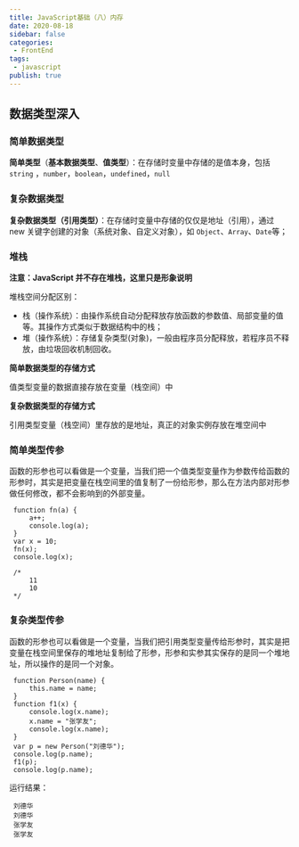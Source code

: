 ```yaml
---
title: JavaScript基础（八）内存
date: 2020-08-18
sidebar: false
categories:
 - FrontEnd
tags:
 - javascript
publish: true
---
```


## 数据类型深入

### 简单数据类型

**简单类型**（**基本数据类型**、**值类型**）：在存储时变量中存储的是值本身，包括 `string` ，`number`，`boolean`，`undefined`，`null`



### 复杂数据类型

**复杂数据类型（引用类型）**：在存储时变量中存储的仅仅是地址（引用），通过 new 关键字创建的对象（系统对象、自定义对象），如 `Object`、`Array`、`Date`等；



### 堆栈

**注意：JavaScript 并不存在堆栈，这里只是形象说明**

堆栈空间分配区别：

- 栈（操作系统）：由操作系统自动分配释放存放函数的参数值、局部变量的值等。其操作方式类似于数据结构中的栈；
- 堆（操作系统）：存储复杂类型(对象)，一般由程序员分配释放，若程序员不释放，由垃圾回收机制回收。



**简单数据类型的存储方式**

值类型变量的数据直接存放在变量（栈空间）中

**复杂数据类型的存储方式**

引用类型变量（栈空间）里存放的是地址，真正的对象实例存放在堆空间中



### 简单类型传参

函数的形参也可以看做是一个变量，当我们把一个值类型变量作为参数传给函数的形参时，其实是把变量在栈空间里的值复制了一份给形参，那么在方法内部对形参做任何修改，都不会影响到的外部变量。

```
 function fn(a) {
     a++;
     console.log(a); 
 }
 var x = 10;
 fn(x);
 console.log(x);
 
 /*
     11
     10
 */
```



### 复杂类型传参

函数的形参也可以看做是一个变量，当我们把引用类型变量传给形参时，其实是把变量在栈空间里保存的堆地址复制给了形参，形参和实参其实保存的是同一个堆地址，所以操作的是同一个对象。

```
 function Person(name) {
     this.name = name;
 }
 function f1(x) {
     console.log(x.name); 
     x.name = "张学友";
     console.log(x.name);   
 }
 var p = new Person("刘德华");
 console.log(p.name);
 f1(p);
 console.log(p.name);
```

运行结果：

```
 刘德华
 刘德华
 张学友
 张学友
```